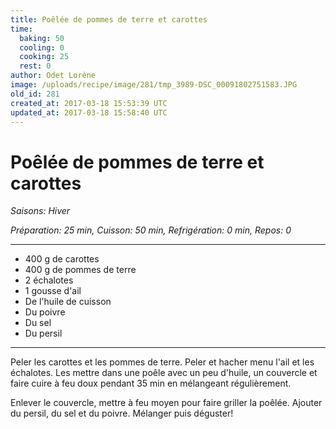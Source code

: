 ```yaml
---
title: Poêlée de pommes de terre et carottes
time:
  baking: 50
  cooling: 0
  cooking: 25
  rest: 0
author: Odet Lorène
image: /uploads/recipe/image/281/tmp_3989-DSC_00091802751583.JPG
old_id: 281
created_at: 2017-03-18 15:53:39 UTC
updated_at: 2017-03-18 15:58:40 UTC
---
```


# Poêlée de pommes de terre et carottes



*Saisons: Hiver*

*Préparation: 25 min, Cuisson: 50 min, Refrigération: 0 min, Repos: 0*

---

- 400 g de carottes
- 400 g de pommes de terre
- 2 échalotes 
- 1 gousse d'ail 
- De l'huile de cuisson
- Du poivre
- Du sel
- Du persil

---

Peler les carottes et les pommes de terre. Peler et hacher menu l'ail et les échalotes. Les mettre dans une poêle avec un peu d'huile, un couvercle et faire cuire à feu doux pendant 35 min en mélangeant régulièrement.

Enlever le couvercle, mettre à feu moyen pour faire griller la poêlée. Ajouter du persil, du sel et du poivre. Mélanger puis déguster! 
